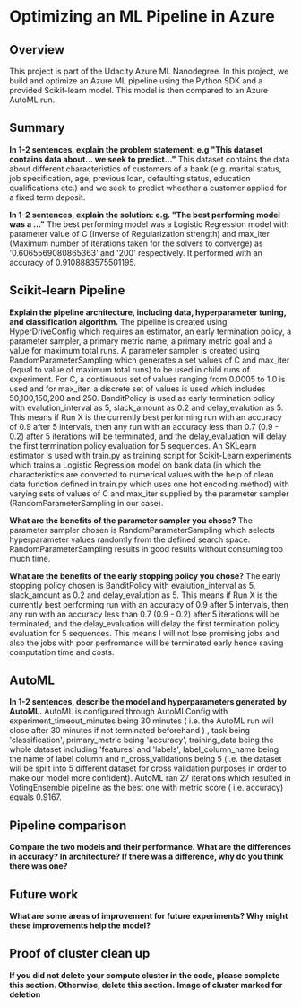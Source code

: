 # Optimizing an ML Pipeline in Azure

## Overview
This project is part of the Udacity Azure ML Nanodegree.
In this project, we build and optimize an Azure ML pipeline using the Python SDK and a provided Scikit-learn model.
This model is then compared to an Azure AutoML run.

## Summary
**In 1-2 sentences, explain the problem statement: e.g "This dataset contains data about... we seek to predict..."**
This dataset contains the data about different characteristics of customers of a bank (e.g. marital status, job specification, age, previous loan, defaulting status, education qualifications etc.) and we seek to predict wheather a customer applied for a fixed term deposit.

**In 1-2 sentences, explain the solution: e.g. "The best performing model was a ..."**
The best performing model was a Logistic Regression model with parameter value of C (Inverse of Regularization strength) and max_iter (Maximum number of iterations taken for the solvers to converge) as '0.6065569080865363' and '200' respectively. It performed with an accuracy of 0.9108883575501195.

## Scikit-learn Pipeline
**Explain the pipeline architecture, including data, hyperparameter tuning, and classification algorithm.**
The pipeline is created using HyperDriveConfig which requires an estimator, an early termination policy, a parameter sampler, a primary metric name, a primary metric goal and a value for maximum total runs. A parameter sampler is created using RandomParameterSampling which generates a set values of C and max_iter (equal to value of maximum total runs) to be used in child runs of experiment. For C, a continuous set of values ranging from 0.0005 to 1.0 is used and for max_iter, a discrete set of values is used which includes 50,100,150,200 and 250. BanditPolicy is used as early termination policy with evalution_interval as 5, slack_amount as 0.2 and delay_evalution as 5. This means if Run X is the currently best performing run with an accuracy of 0.9 after 5 intervals, then any run with an accuracy less than 0.7 (0.9 - 0.2) after 5 iterations will be terminated, and the delay_evaluation will delay the first termination policy evaluation for 5 sequences. An SKLearn estimator is used with train.py as training script for Scikit-Learn experiments which trains a Logistic Regression model on bank data (in which the characteristics are converted to numerical values with the help of clean data function defined in train.py which uses one hot encoding method) with varying sets of values of C and max_iter supplied by the parameter sampler (RandomParameterSampling in our case).

**What are the benefits of the parameter sampler you chose?**
The parameter sampler chosen is RandomParameterSampling which selects hyperparameter values randomly from the defined search space. RandomParameterSampling results in good results without consuming too much time.

**What are the benefits of the early stopping policy you chose?**
The early stopping policy chosen is BanditPolicy with evalution_interval as 5, slack_amount as 0.2 and delay_evalution as 5. This means if Run X is the currently best performing run with an accuracy of 0.9 after 5 intervals, then any run with an accuracy less than 0.7 (0.9 - 0.2) after 5 iterations will be terminated, and the delay_evaluation will delay the first termination policy evaluation for 5 sequences. This means I will not lose promising jobs and also the jobs with poor perfromance will be terminated early hence saving computation time and costs.

## AutoML
**In 1-2 sentences, describe the model and hyperparameters generated by AutoML.**
AutoML is configured through AutoMLConfig with experiment_timeout_minutes being 30 minutes ( i.e. the AutoML run will close after 30 minutes if not terminated beforehand ) , task being 'classification', primary_metric being 'accuracy', training_data being the whole dataset including 'features' and 'labels', label_column_name being the name of label column and n_cross_validations being 5 (i.e. the dataset will be split into 5 different dataset for cross validation purposes in order to make our model more confident). AutoML ran 27 iterations which resulted in VotingEnsemble pipeline as the best one with metric score ( i.e. accuracy) equals 0.9167. 

## Pipeline comparison
**Compare the two models and their performance. What are the differences in accuracy? In architecture? If there was a difference, why do you think there was one?**

## Future work
**What are some areas of improvement for future experiments? Why might these improvements help the model?**

## Proof of cluster clean up
**If you did not delete your compute cluster in the code, please complete this section. Otherwise, delete this section.**
**Image of cluster marked for deletion**
